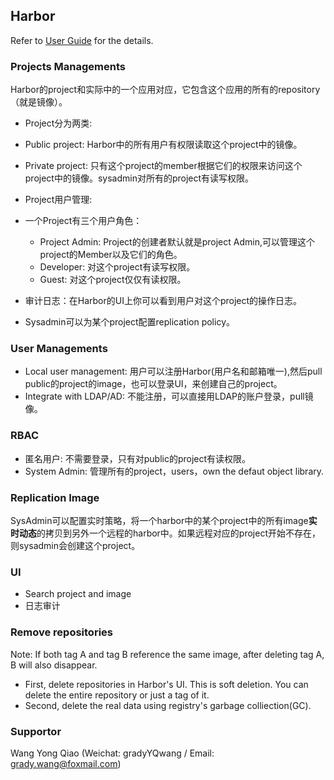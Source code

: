 ## Harbor
Refer to [User Guide](https://github.com/vmware/harbor/blob/master/docs/user_guide.md) for the details.

### Projects Managements
Harbor的project和实际中的一个应用对应，它包含这个应用的所有的repository（就是镜像）。

- Project分为两类:
 - Public project: Harbor中的所有用户有权限读取这个project中的镜像。
 - Private project: 只有这个project的member根据它们的权限来访问这个project中的镜像。sysadmin对所有的project有读写权限。

- Project用户管理:
 - 一个Project有三个用户角色：
   - Project Admin: Project的创建者默认就是project Admin,可以管理这个project的Member以及它们的角色。
   - Developer: 对这个project有读写权限。
   - Guest: 对这个project仅仅有读权限。

- 审计日志：在Harbor的UI上你可以看到用户对这个project的操作日志。

- Sysadmin可以为某个project配置replication policy。

### User Managements
- Local user management: 用户可以注册Harbor(用户名和邮箱唯一),然后pull public的project的image，也可以登录UI，来创建自己的project。
- Integrate with LDAP/AD: 不能注册，可以直接用LDAP的账户登录，pull镜像。

### RBAC
- 匿名用户: 不需要登录，只有对public的project有读权限。
- System Admin: 管理所有的project，users，own the defaut object library.

### Replication Image
SysAdmin可以配置实时策略，将一个harbor中的某个project中的所有image**实时动态**的拷贝到另外一个远程的harbor中。如果远程对应的project开始不存在，则sysadmin会创建这个project。

### UI
- Search project and image
- 日志审计

### Remove repositories
Note: If both tag A and tag B reference the same image, after deleting tag A, B will also disappear.

- First, delete repositories in Harbor's UI. This is soft deletion. You can delete the entire repository or just a tag of it.
- Second, delete the real data using registry's garbage colliection(GC).

### Supportor
Wang Yong Qiao (Weichat: gradyYQwang / Email: grady.wang@foxmail.com)

